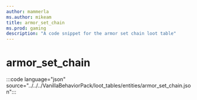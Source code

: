 ```yaml
---
author: mammerla
ms.author: mikeam
title: armor_set_chain
ms.prod: gaming
description: "A code snippet for the armor set chain loot table"
---
```


# armor_set_chain

:::code language="json" source="../../../VanillaBehaviorPack/loot_tables/entities/armor_set_chain.json":::
